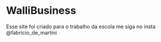 # WalliBusiness
Esse site foi criado para o trabalho da escola 
me siga no insta @fabricio_de_martini
